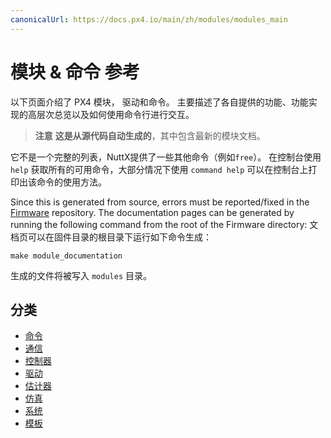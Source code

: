 ```yaml
---
canonicalUrl: https://docs.px4.io/main/zh/modules/modules_main
---
```



# 模块 & 命令 参考
以下页面介绍了 PX4 模块， 驱动和命令。 主要描述了各自提供的功能、功能实现的高层次总览以及如何使用命令行进行交互。

> **注意** **这是从源代码自动生成的**，其中包含最新的模块文档。

它不是一个完整的列表，NuttX提供了一些其他命令（例如`free`）。 在控制台使用 `help` 获取所有的可用命令，大部分情况下使用 `command help` 可以在控制台上打印出该命令的使用方法。

Since this is generated from source, errors must be reported/fixed in the [Firmware](https://github.com/PX4/Firmware) repository. The documentation pages can be generated by running the following command from the root of the Firmware directory: 文档页可以在固件目录的根目录下运行如下命令生成：
```
make module_documentation
```
生成的文件将被写入 `modules` 目录。

## 分类
- [命令](modules_command.md)
- [通信](modules_communication.md)
- [控制器](modules_controller.md)
- [驱动](modules_driver.md)
- [估计器](modules_estimator.md)
- [仿真](modules_simulation.md)
- [系统](modules_system.md)
- [模板](modules_template.md)
